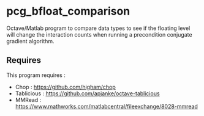 # pcg_bfloat_comparison

Octave/Matlab program to compare data types to see if the floating level will change the interaction counts when running a precondition conjugate gradient algorithm. 

## Requires
This program requires :
* Chop : https://github.com/higham/chop
* Tablicious : https://github.com/apjanke/octave-tablicious
* MMRead : https://www.mathworks.com/matlabcentral/fileexchange/8028-mmread
